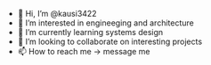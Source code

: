 - 👋 Hi, I’m @kausi3422
- 👀 I’m interested in engineeging and architecture
- 🌱 I’m currently learning systems design 
- 💞️ I’m looking to collaborate on interesting projects
- 📫 How to reach me -> message me

<!---
kausi3422/kausi3422 is a ✨ special ✨ repository because its `README.md` (this file) appears on your GitHub profile.
You can click the Preview link to take a look at your changes.
--->
